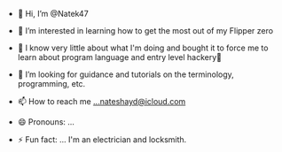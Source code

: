 - 👋 Hi, I’m @Natek47
- 👀 I’m interested in learning how to get the most out of my Flipper zero
- 🌱 I know very little about what I'm doing and bought it to force me to learn about program language and entry level hackery🤣
- 💞️ I’m looking for guidance and tutorials on the terminology, programming, etc.

- 📫 How to reach me ...nateshayd@icloud.com
- 😄 Pronouns: ...
- ⚡ Fun fact: ... I'm an electrician and locksmith. 

<!---
Natek47/Natek47 is a ✨ special ✨ repository because its `README.md` (this file) appears on your GitHub profile.
You can click the Preview link to take a look at your changes.
--->
